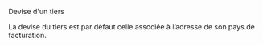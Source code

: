 






Devise d'un tiers




La devise du tiers est par défaut celle associée à l’adresse de son pays de facturation.


